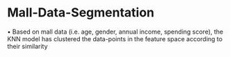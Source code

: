 # Mall-Data-Segmentation

•	Based on mall data (i.e. age, gender, annual income, spending score), the KNN model has clustered the data-points in the feature space according to their similarity
